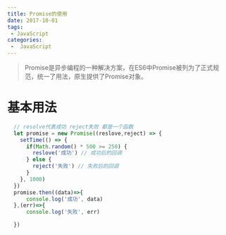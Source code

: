```yaml
---
title: Promise的使用
date: 2017-10-01
tags:
 - JavaScript
categories:
 -  JavaScript
---
```


> Promise是异步编程的一种解决方案，在ES6中Promise被列为了正式规范，统一了用法，原生提供了Promise对象。

# 基本用法

```js
  // resolve代表成功 reject失败 都是一个函数
  let promise = new Promise((reslove,reject) => {
    setTime(() => {
      if(Math.random() * 500 >= 250) {
        reslove('成功') // 成功后的回调
      } else {
        reject('失败') // 失败后的回调
      }
    }, 1000)
  })
  promise.then((data)=>{
      console.log('成功', data)
  },(err)=>{
      console.log('失败', err)

  })
```